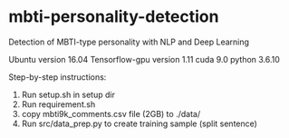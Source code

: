 # mbti-personality-detection
Detection of MBTI-type personality with NLP and Deep Learning

Ubuntu version 16.04
Tensorflow-gpu version 1.11
cuda 9.0
python 3.6.10

Step-by-step instructions:
1. Run setup.sh in setup dir
2. Run requirement.sh
3. copy mbti9k_comments.csv file (2GB) to ./data/
4. Run src/data_prep.py to create training sample (split sentence)
